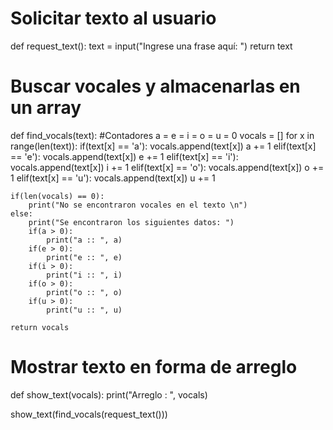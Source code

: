 # Solicitar texto al usuario
def request_text():
    text = input("Ingrese una frase aquí: ")
    return text  
    
# Buscar vocales y almacenarlas en un array
def find_vocals(text):
    #Contadores
    a = e = i = o = u = 0
    vocals = []
    for x in range(len(text)):
        if(text[x] == 'a'):
            vocals.append(text[x])
            a += 1
        elif(text[x] == 'e'):
            vocals.append(text[x])
            e += 1
        elif(text[x] == 'i'):
            vocals.append(text[x])
            i += 1
        elif(text[x] == 'o'):
            vocals.append(text[x])
            o += 1
        elif(text[x] == 'u'):
            vocals.append(text[x])
            u += 1
        
    if(len(vocals) == 0):
        print("No se encontraron vocales en el texto \n")
    else:
        print("Se encontraron los siguientes datos: ")
        if(a > 0):
            print("a :: ", a)
        if(e > 0):
            print("e :: ", e)
        if(i > 0):
            print("i :: ", i)
        if(o > 0):
            print("o :: ", o)
        if(u > 0):
            print("u :: ", u)
        
    return vocals
    

# Mostrar texto en forma de arreglo
def show_text(vocals):
    print("Arreglo : ", vocals)
    
        
show_text(find_vocals(request_text()))
